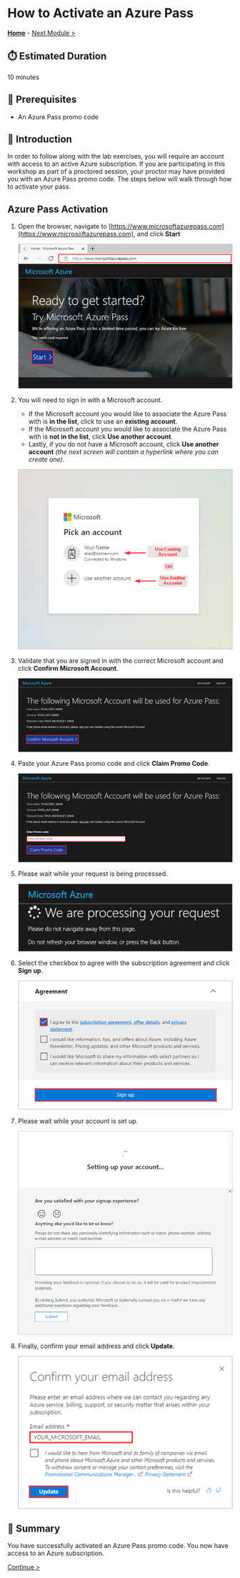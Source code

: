 # How to Activate an Azure Pass

**[Home](./README.md)** - [Next Module >](./providers.md)

## :stopwatch: Estimated Duration

10 minutes

## :thinking: Prerequisites

* An Azure Pass promo code

## :loudspeaker: Introduction

In order to follow along with the lab exercises, you will require an account with access to an active Azure subscription. If you are participating in this workshop as part of a proctored session, your proctor may have provided you with an Azure Pass promo code. The steps below will walk through how to activate your pass.

## Azure Pass Activation

1. Open the browser, navigate to [https://www.microsoftazurepass.com](https://www.microsoftazurepass.com), and click **Start**

    ![ALT](./images/azurepass/001.png)

2. You will need to sign in with a Microsoft account.

    * If the Microsoft account you would like to associate the Azure Pass with is **in the list**, click to use an **existing account**.
    * If the Microsoft account you would like to associate the Azure Pass with is **not in the list**, click **Use another account**.
    * Lastly, if you do not have a Microsoft account, click **Use another account** *(the next screen will contain a hyperlink where you can create one)*.

    ![ALT](./images/azurepass/002.png)

3. Validate that you are signed in with the correct Microsoft account and click **Confirm Microsoft Account**.

    ![ALT](./images/azurepass/004.png)

4. Paste your Azure Pass promo code and click **Claim Promo Code**.

    ![ALT](./images/azurepass/005.png)

5. Please wait while your request is being processed.

    ![ALT](./images/azurepass/006.png)

6. Select the checkbox to agree with the subscription agreement and click **Sign up**.

    ![ALT](./images/azurepass/007.png)

7. Please wait while your account is set up.

    ![ALT](./images/azurepass/008.png)

8. Finally, confirm your email address and click **Update**.

    ![ALT](./images/azurepass/009.png)

## :tada: Summary

You have successfully activated an Azure Pass promo code. You now have access to an Azure subscription.

[Continue >](./providers.md)
